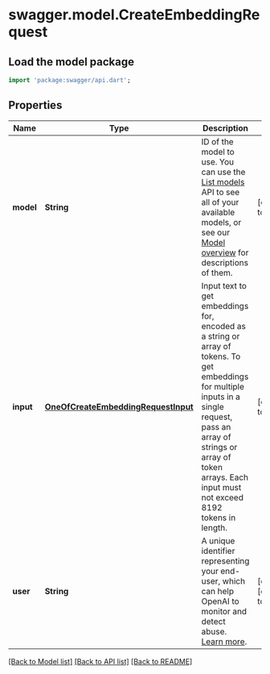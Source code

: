 # swagger.model.CreateEmbeddingRequest

## Load the model package
```dart
import 'package:swagger/api.dart';
```

## Properties
Name | Type | Description | Notes
------------ | ------------- | ------------- | -------------
**model** | **String** | ID of the model to use. You can use the [List models](/docs/api-reference/models/list) API to see all of your available models, or see our [Model overview](/docs/models/overview) for descriptions of them. | [default to null]
**input** | [**OneOfCreateEmbeddingRequestInput**](OneOfCreateEmbeddingRequestInput.md) | Input text to get embeddings for, encoded as a string or array of tokens. To get embeddings for multiple inputs in a single request, pass an array of strings or array of token arrays. Each input must not exceed 8192 tokens in length.  | [default to null]
**user** | **String** | A unique identifier representing your end-user, which can help OpenAI to monitor and detect abuse. [Learn more](/docs/guides/safety-best-practices/end-user-ids).  | [optional] [default to null]

[[Back to Model list]](../README.md#documentation-for-models) [[Back to API list]](../README.md#documentation-for-api-endpoints) [[Back to README]](../README.md)

